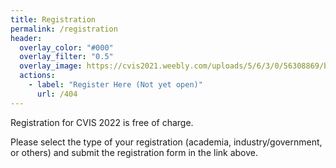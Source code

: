 ```yaml
---
title: Registration
permalink: /registration
header:
  overlay_color: "#000"
  overlay_filter: "0.5"
  overlay_image: https://cvis2021.weebly.com/uploads/5/6/3/0/56308869/background-images/236520036.jpg
  actions:
    - label: "Register Here (Not yet open)"
      url: /404 
---
```


Registration for CVIS 2022 is free of charge.


Please select the type of your registration (academia, industry/government, or others) and submit the registration form in the link above.